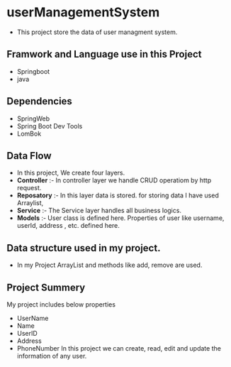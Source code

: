 # userManagementSystem
- This project store the data of user managment system.

## Framwork and Language use in this Project
- Springboot
- java

## Dependencies
- SpringWeb
- Spring Boot Dev Tools
- LomBok
## Data Flow 
- In this project, We create four layers.
- **Controller** :- In controller layer we handle CRUD operatiom by http request.
- **Reposatory** :- In this layer data is stored. for storing data I have used Arraylist,
- **Service** :- The Service layer handles all business logics.
 - **Models** :- User class is defined here. Properties of user like username, userId, address , etc. defined here.
 
## Data structure used in my project.
 - In my Project ArrayList and  methods like add, remove are used.
## Project Summery
My project includes below properties
- UserName
- Name
- UserID
- Address
- PhoneNumber 
In this project we can create, read, edit and update the information of any user. 
